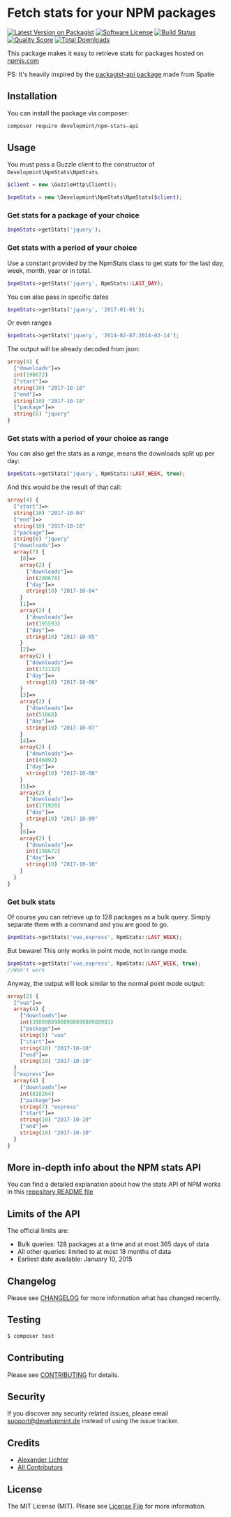 # Fetch stats for your NPM packages

[![Latest Version on Packagist](https://img.shields.io/packagist/v/developmint/npm-stats-api.svg?style=flat-square)](https://packagist.org/packages/developmint/npm-stats-api)
[![Software License](https://img.shields.io/badge/license-MIT-brightgreen.svg?style=flat-square)](LICENSE.md)
[![Build Status](https://img.shields.io/travis/Developmint/npm-stats-api/master.svg?style=flat-square)](https://travis-ci.org/Developmint/npm-stats-api)
[![Quality Score](https://img.shields.io/scrutinizer/g/developmint/npm-stats-api.svg?style=flat-square)](https://scrutinizer-ci.com/g/developmint/npm-stats-api)
[![Total Downloads](https://img.shields.io/packagist/dt/developmint/npm-stats-api.svg?style=flat-square)](https://packagist.org/packages/developmint/npm-stats-api)

This package makes it easy to retrieve stats for packages hosted on [npmjs.com](https://www.npmjs.com/)

PS: It's heavily inspired by the [packagist-api package](https://github.com/spatie/packagist-api) made from Spatie
## Installation

You can install the package via composer:

``` bash
composer require developmint/npm-stats-api
```

## Usage

You must pass a Guzzle client to the constructor of `Developmint\NpmStats\NpmStats`.

``` php
$client = new \GuzzleHttp\Client();

$npmStats = new \Developmint\NpmStats\NpmStats($client);
```

### Get stats for a package of your choice
``` php
$npmStats->getStats('jquery');
```

### Get stats with a period of your choice

Use a constant provided by the NpmStats class to get stats for the last day, week, month, year or in total.
``` php
$npmStats->getStats('jquery', NpmStats::LAST_DAY);
```
You can also pass in specific dates
``` php
$npmStats->getStats('jquery', '2017-01-01');
```
Or even ranges
``` php
$npmStats->getStats('jquery', '2014-02-07:2014-02-14');
```

The output will be already decoded from json:

``` php
array(4) {
  ["downloads"]=>
  int(198672)
  ["start"]=>
  string(10) "2017-10-10"
  ["end"]=>
  string(10) "2017-10-10"
  ["package"]=>
  string(6) "jquery"
}
```

### Get stats with a period of your choice as range

You can also get the stats as a *range*, means the downloads split up per day:
``` php
$npmStats->getStats('jquery', NpmStats::LAST_WEEK, true);
```

And this would be the result of that call:

``` php
array(4) {
  ["start"]=>
  string(10) "2017-10-04"
  ["end"]=>
  string(10) "2017-10-10"
  ["package"]=>
  string(6) "jquery"
  ["downloads"]=>
  array(7) {
    [0]=>
    array(2) {
      ["downloads"]=>
      int(200678)
      ["day"]=>
      string(10) "2017-10-04"
    }
    [1]=>
    array(2) {
      ["downloads"]=>
      int(195593)
      ["day"]=>
      string(10) "2017-10-05"
    }
    [2]=>
    array(2) {
      ["downloads"]=>
      int(172132)
      ["day"]=>
      string(10) "2017-10-06"
    }
    [3]=>
    array(2) {
      ["downloads"]=>
      int(51068)
      ["day"]=>
      string(10) "2017-10-07"
    }
    [4]=>
    array(2) {
      ["downloads"]=>
      int(46892)
      ["day"]=>
      string(10) "2017-10-08"
    }
    [5]=>
    array(2) {
      ["downloads"]=>
      int(171920)
      ["day"]=>
      string(10) "2017-10-09"
    }
    [6]=>
    array(2) {
      ["downloads"]=>
      int(198672)
      ["day"]=>
      string(10) "2017-10-10"
    }
  }
}
```

### Get bulk stats

Of course you can retrieve up to 128 packages as a bulk query. Simply separate them with a command and you are good 
to go.

``` php
$npmStats->getStats('vue,express', NpmStats::LAST_WEEK);
```

But beware! This only works in point mode, not in range mode.

``` php
$npmStats->getStats('vue,express', NpmStats::LAST_WEEK, true);
//Won't work
```
Anyway, the output will look similar to the normal point mode output:

``` php 
array(2) {
  ["vue"]=>
  array(4) {
    ["downloads"]=>
    int(3980980980098089080980983)
    ["package"]=>
    string(5) "vue"
    ["start"]=>
    string(10) "2017-10-10"
    ["end"]=>
    string(10) "2017-10-10"
  }
  ["express"]=>
  array(4) {
    ["downloads"]=>
    int(818264)
    ["package"]=>
    string(7) "express"
    ["start"]=>
    string(10) "2017-10-10"
    ["end"]=>
    string(10) "2017-10-10"
  }
}
```

## More in-depth info about the NPM stats API

You can find a detailed explanation about how the stats API of NPM works in this
[repository README file](https://github.com/npm/registry/blob/master/docs/download-counts.md)

## Limits of the API

The official limits are:
+ Bulk queries: 128 packages at a time and at most 365 days of data
+ All other queries: limited to at most 18 months of data
+ Earliest date available: January 10, 2015

## Changelog

Please see [CHANGELOG](CHANGELOG.md) for more information what has changed recently.

## Testing

``` bash
$ composer test
```

## Contributing

Please see [CONTRIBUTING](CONTRIBUTING.md) for details.

## Security

If you discover any security related issues, please email support@developmint.de instead of using the issue tracker.

## Credits

- [Alexander Lichter](https://github.com/manniL)
- [All Contributors](../../contributors)


## License

The MIT License (MIT). Please see [License File](LICENSE.md) for more information.
